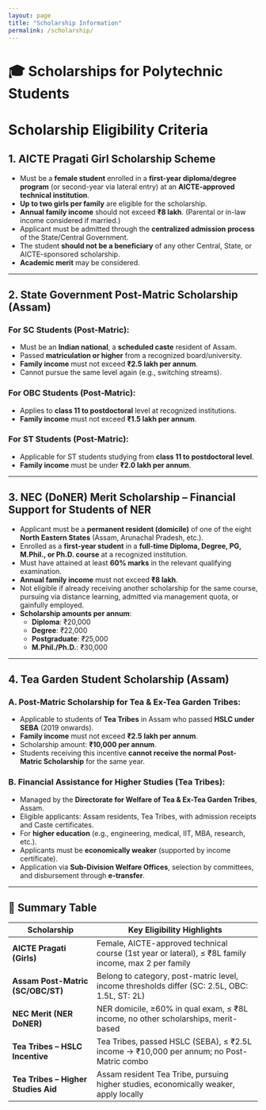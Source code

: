 ```yaml
---
layout: page
title: "Scholarship Information"
permalink: /scholarship/
---
```


# 🎓 Scholarships for Polytechnic Students

# Scholarship Eligibility Criteria

## 1. AICTE Pragati Girl Scholarship Scheme
- Must be a **female student** enrolled in a **first-year diploma/degree program** (or second-year via lateral entry) at an **AICTE-approved technical institution**.
- **Up to two girls per family** are eligible for the scholarship.
- **Annual family income** should not exceed **₹8 lakh**. (Parental or in-law income considered if married.)
- Applicant must be admitted through the **centralized admission process** of the State/Central Government.
- The student **should not be a beneficiary** of any other Central, State, or AICTE-sponsored scholarship.
- **Academic merit** may be considered.

---

## 2. State Government Post-Matric Scholarship (Assam)

### For SC Students (Post-Matric):
- Must be an **Indian national**, a **scheduled caste** resident of Assam.
- Passed **matriculation or higher** from a recognized board/university.
- **Family income** must not exceed **₹2.5 lakh per annum**.
- Cannot pursue the same level again (e.g., switching streams).

### For OBC Students (Post-Matric):
- Applies to **class 11 to postdoctoral** level at recognized institutions.
- **Family income** must not exceed **₹1.5 lakh per annum**.

### For ST Students (Post-Matric):
- Applicable for ST students studying from **class 11 to postdoctoral level**.
- **Family income** must be under **₹2.0 lakh per annum**.

---

## 3. NEC (DoNER) Merit Scholarship – Financial Support for Students of NER
- Applicant must be a **permanent resident (domicile)** of one of the eight **North Eastern States** (Assam, Arunachal Pradesh, etc.).
- Enrolled as a **first-year student** in a **full-time Diploma, Degree, PG, M.Phil., or Ph.D. course** at a recognized institution.
- Must have attained at least **60% marks** in the relevant qualifying examination.
- **Annual family income** must not exceed **₹8 lakh**.
- Not eligible if already receiving another scholarship for the same course, pursuing via distance learning, admitted via management quota, or gainfully employed.
- **Scholarship amounts per annum**:  
  - **Diploma**: ₹20,000  
  - **Degree**: ₹22,000  
  - **Postgraduate**: ₹25,000  
  - **M.Phil./Ph.D.**: ₹30,000  

---

## 4. Tea Garden Student Scholarship (Assam)

### A. Post-Matric Scholarship for Tea & Ex-Tea Garden Tribes:
- Applicable to students of **Tea Tribes** in Assam who passed **HSLC under SEBA** (2019 onwards).
- **Family income** must not exceed **₹2.5 lakh per annum**.
- Scholarship amount: **₹10,000 per annum**.
- Students receiving this incentive **cannot receive the normal Post-Matric Scholarship** for the same year.

### B. Financial Assistance for Higher Studies (Tea Tribes):
- Managed by the **Directorate for Welfare of Tea & Ex-Tea Garden Tribes**, Assam.
- Eligible applicants: Assam residents, Tea Tribes, with admission receipts and Caste certificates.
- For **higher education** (e.g., engineering, medical, IIT, MBA, research, etc.).
- Applicants must be **economically weaker** (supported by income certificate).
- Application via **Sub-Division Welfare Offices**, selection by committees, and disbursement through **e-transfer**.

---

## 📌 Summary Table

| Scholarship                                | Key Eligibility Highlights                                                                 |
|-------------------------------------------|--------------------------------------------------------------------------------------------|
| **AICTE Pragati (Girls)**                  | Female, AICTE-approved technical course (1st year or lateral), ≤ ₹8L family income, max 2 per family |
| **Assam Post-Matric (SC/OBC/ST)**          | Belong to category, post-matric level, income thresholds differ (SC: 2.5L, OBC: 1.5L, ST: 2L) |
| **NEC Merit (NER DoNER)**                  | NER domicile, ≥60% in qual exam, ≤ ₹8L income, no other scholarships, merit-based          |
| **Tea Tribes – HSLC Incentive**            | Tea Tribes, passed HSLC (SEBA), ≤ ₹2.5L income → ₹10,000 per annum; no Post-Matric combo    |
| **Tea Tribes – Higher Studies Aid**        | Assam resident Tea Tribe, pursuing higher studies, economically weaker, apply locally       |
